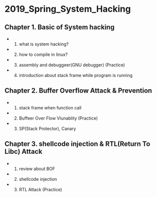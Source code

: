 # 2019_Spring_System_Hacking

## Chapter 1. Basic of System hacking

* 1. what is system hacking?
* 2. how to compile in linux?
* 3. assembly and debuggeer(GNU debugger) (Practice)
* 4. introduction about stack frame while program is running

## Chapter 2. Buffer Overflow Attack & Prevention

* 1. stack frame when function call
* 2. Buffeer Over Flow Vlunablity (Practice)
* 3. SP(Stack Protector), Canary

## Chapter 3. shellcode injection & RTL(Return To Libc) Attack

* 1. review about BOF
* 2. shellcode injection
* 3. RTL Attack (Practice)
